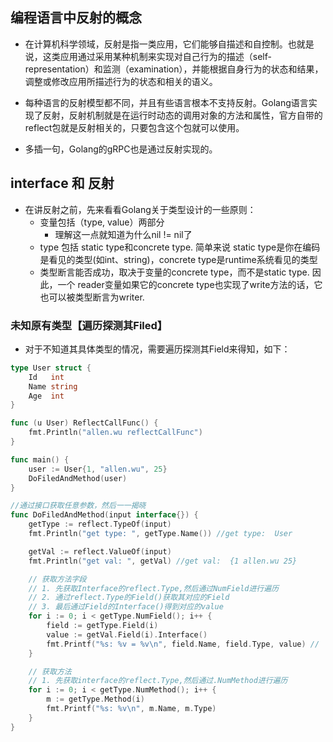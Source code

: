 ## 编程语言中反射的概念
+ 在计算机科学领域，反射是指一类应用，它们能够自描述和自控制。也就是说，这类应用通过采用某种机制来实现对自己行为的描述（self-representation）和监测（examination），并能根据自身行为的状态和结果，调整或修改应用所描述行为的状态和相关的语义。
+ 每种语言的反射模型都不同，并且有些语言根本不支持反射。Golang语言实现了反射，反射机制就是在运行时动态的调用对象的方法和属性，官方自带的reflect包就是反射相关的，只要包含这个包就可以使用。

+ 多插一句，Golang的gRPC也是通过反射实现的。

## interface 和 反射
+ 在讲反射之前，先来看看Golang关于类型设计的一些原则：
    - 变量包括（type, value）两部分
        - 理解这一点就知道为什么nil != nil了
    - type 包括 static type和concrete type. 简单来说 static type是你在编码是看见的类型(如int、string)，concrete type是runtime系统看见的类型
    - 类型断言能否成功，取决于变量的concrete type，而不是static type. 因此，一个 reader变量如果它的concrete type也实现了write方法的话，它也可以被类型断言为writer.


### 未知原有类型【遍历探测其Filed】

+ 对于不知道其具体类型的情况，需要遍历探测其Field来得知，如下：
```go
type User struct {
	Id   int
	Name string
	Age  int
}

func (u User) ReflectCallFunc() {
	fmt.Println("allen.wu reflectCallFunc")
}

func main() {
	user := User{1, "allen.wu", 25}
	DoFiledAndMethod(user)
}

//通过接口获取任意参数，然后一一揭晓
func DoFiledAndMethod(input interface{}) {
	getType := reflect.TypeOf(input)
	fmt.Println("get type: ", getType.Name()) //get type:  User

	getVal := reflect.ValueOf(input)
	fmt.Println("get val: ", getVal) //get val:  {1 allen.wu 25}

	// 获取方法字段
	// 1. 先获取Interface的reflect.Type,然后通过NumField进行遍历
	// 2. 通过reflect.Type的Field()获取其对应的Field
	// 3. 最后通过Field的Interface()得到对应的value
	for i := 0; i < getType.NumField(); i++ {
		field := getType.Field(i)
		value := getVal.Field(i).Interface()
		fmt.Printf("%s: %v = %v\n", field.Name, field.Type, value) //
	}

	// 获取方法
	// 1. 先获取interface的reflect.Type,然后通过.NumMethod进行遍历
	for i := 0; i < getType.NumMethod(); i++ {
		m := getType.Method(i)
		fmt.Printf("%s: %v\n", m.Name, m.Type)
	}
}
```
